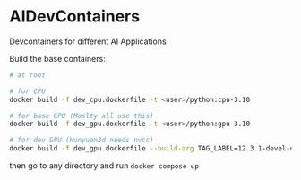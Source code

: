 # AIDevContainers

Devcontainers for different AI Applications

Build the base containers:

```bash
# at root

# for CPU
docker build -f dev_cpu.dockerfile -t <user>/python:cpu-3.10

# for base GPU (Moslty all use this)
docker build -f dev_gpu.dockerfile -t <user>/python:gpu-3.10

# for dev GPU (Hunyuan3d needs nvcc)
docker build -f dev_gpu.dockerfile --build-arg TAG_LABEL=12.3.1-devel-ubuntu20.04 -t <user>/python:gpu-dev-3.10
```

then go to any directory and run `docker compose up`
